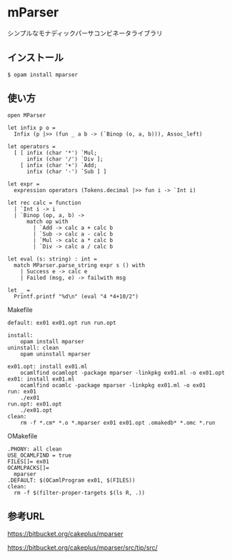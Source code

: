 # mParser

シンプルなモナディックパーサコンビネータライブラリ

## インストール

	$ opam install mparser

## 使い方

```
open MParser

let infix p o =
  Infix (p |>> (fun _ a b -> (`Binop (o, a, b))), Assoc_left)

let operators =
  [ [ infix (char '*') `Mul;
      infix (char '/') `Div ];
    [ infix (char '+') `Add;
      infix (char '-') `Sub ] ]

let expr =
  expression operators (Tokens.decimal |>> fun i -> `Int i)

let rec calc = function
  | `Int i -> i
  | `Binop (op, a, b) ->
      match op with
        | `Add -> calc a + calc b
        | `Sub -> calc a - calc b
        | `Mul -> calc a * calc b
        | `Div -> calc a / calc b

let eval (s: string) : int =
  match MParser.parse_string expr s () with
    | Success e -> calc e
    | Failed (msg, e) -> failwith msg

let _ =
  Printf.printf "%d\n" (eval "4 *4+10/2")
```


Makefile

```
default: ex01 ex01.opt run run.opt

install:
	opam install mparser
uninstall: clean
	opam uninstall mparser

ex01.opt: install ex01.ml
	ocamlfind ocamlopt -package mparser -linkpkg ex01.ml -o ex01.opt
ex01: install ex01.ml
	ocamlfind ocamlc -package mparser -linkpkg ex01.ml -o ex01
run: ex01
	./ex01
run.opt: ex01.opt
	./ex01.opt
clean:
	rm -f *.cm* *.o *.mparser ex01 ex01.opt .omakedb* *.omc *.run
```

OMakefile

```
.PHONY: all clean
USE_OCAMLFIND = true
FILES[]= ex01
OCAMLPACKS[]=
  mparser
.DEFAULT: $(OCamlProgram ex01, $(FILES))
clean:
  rm -f $(filter-proper-targets $(ls R, .))
```

## 参考URL

https://bitbucket.org/cakeplus/mparser

https://bitbucket.org/cakeplus/mparser/src/tip/src/
